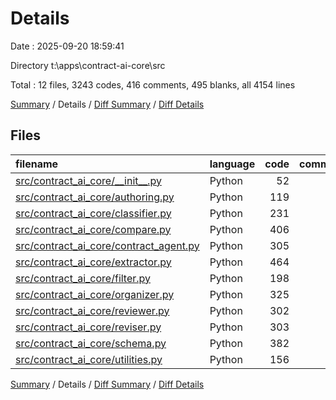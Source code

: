 # Details

Date : 2025-09-20 18:59:41

Directory t:\\apps\\contract-ai-core\\src

Total : 12 files,  3243 codes, 416 comments, 495 blanks, all 4154 lines

[Summary](results.md) / Details / [Diff Summary](diff.md) / [Diff Details](diff-details.md)

## Files
| filename | language | code | comment | blank | total |
| :--- | :--- | ---: | ---: | ---: | ---: |
| [src/contract\_ai\_core/\_\_init\_\_.py](/src/contract_ai_core/__init__.py) | Python | 52 | 7 | 2 | 61 |
| [src/contract\_ai\_core/authoring.py](/src/contract_ai_core/authoring.py) | Python | 119 | 32 | 25 | 176 |
| [src/contract\_ai\_core/classifier.py](/src/contract_ai_core/classifier.py) | Python | 231 | 49 | 39 | 319 |
| [src/contract\_ai\_core/compare.py](/src/contract_ai_core/compare.py) | Python | 406 | 37 | 48 | 491 |
| [src/contract\_ai\_core/contract\_agent.py](/src/contract_ai_core/contract_agent.py) | Python | 305 | 19 | 44 | 368 |
| [src/contract\_ai\_core/extractor.py](/src/contract_ai_core/extractor.py) | Python | 464 | 50 | 51 | 565 |
| [src/contract\_ai\_core/filter.py](/src/contract_ai_core/filter.py) | Python | 198 | 34 | 39 | 271 |
| [src/contract\_ai\_core/organizer.py](/src/contract_ai_core/organizer.py) | Python | 325 | 22 | 34 | 381 |
| [src/contract\_ai\_core/reviewer.py](/src/contract_ai_core/reviewer.py) | Python | 302 | 26 | 42 | 370 |
| [src/contract\_ai\_core/reviser.py](/src/contract_ai_core/reviser.py) | Python | 303 | 39 | 51 | 393 |
| [src/contract\_ai\_core/schema.py](/src/contract_ai_core/schema.py) | Python | 382 | 54 | 81 | 517 |
| [src/contract\_ai\_core/utilities.py](/src/contract_ai_core/utilities.py) | Python | 156 | 47 | 39 | 242 |

[Summary](results.md) / Details / [Diff Summary](diff.md) / [Diff Details](diff-details.md)
